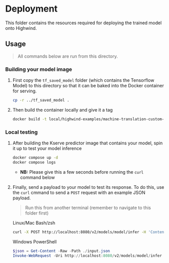 # Deployment

This folder contains the resources required for deploying the trained model onto Highwind.

## Usage

> All commands below are run from this directory.

### Building your model image

1. First copy the `tf_saved_model` folder (which contains the Tensorflow Model) to this directory so that it can be baked into the Docker container for serving.

    ```bash
    cp -r ../tf_saved_model .
    ```

1. Then build the container locally and give it a tag

    ```bash
    docker build -t local/highwind-examples/machine-translation-custom-predictor .
    ```

### Local testing

1. After building the Kserve predictor image that contains your model, spin it up to test your model inference

    ```bash
    docker compose up -d
    docker compose logs
    ```

    - **NB:** Please give this a few seconds before running the `curl` command below

1. Finally, send a payload to your model to test its response. To do this, use the `curl` cmmand to send a `POST` request with an example JSON payload.

    >  Run this from another terminal (remember to navigate to this folder first)

    Linux/Mac Bash/zsh

    ```bash
    curl -X POST http://localhost:8080/v2/models/model/infer -H 'Content-Type: application/json' -d @./input.json
    ```

    Windows PowerShell

    ```PowerShell
    $json = Get-Content -Raw -Path ./input.json
    Invoke-WebRequest -Uri http://localhost:8080/v2/models/model/infer -Method Post -ContentType 'application/json' -Body $json
    ```
